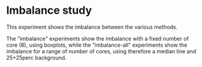 # Imbalance study
This experiment shows the imbalance between the various methods.

The "imbalance" experiments show the imbalance with a fixed number of core (8), using boxplots, while the "imbalance-all" experiments show the imbalance for a range of number of cores, using therefore a median line and 25+25perc background.
